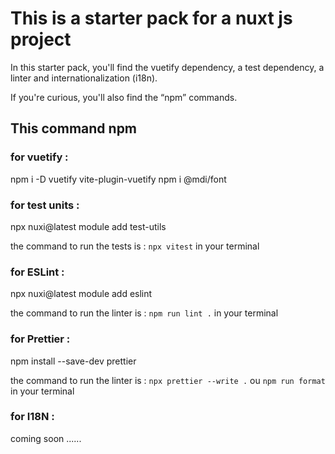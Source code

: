 # This is a starter pack for a nuxt js project

In this starter pack, you'll find the vuetify dependency, a test dependency, a linter and internationalization (i18n).

If you're curious, you'll also find the “npm” commands.

## This command npm

### for vuetify :

npm i -D vuetify vite-plugin-vuetify
npm i @mdi/font

### for test units :

npx nuxi@latest module add test-utils

the command to run the tests is : `npx vitest` in your terminal

### for ESLint :

npx nuxi@latest module add eslint

the command to run the linter is : `npm run lint .` in your terminal

### for Prettier :

npm install --save-dev prettier

the command to run the linter is : `npx prettier --write .` ou `npm run format` in your terminal

### for I18N :

coming soon ......
